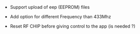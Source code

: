 - Support upload of eep (EEPROM) files

- Add option for different Frequency than 433Mhz

- Reset RF CHIP before giving control to the app (is needed ?)


